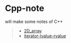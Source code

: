 # Cpp-note
will make some notes of C++

> * [2D_array](https://github.com/pengxin99/Cpp-note/blob/master/2D-array.cpp)
> * [iterator-lvalue-rvalue](https://github.com/pengxin99/Cpp-note/blob/master/iterator_binarySearch-lvalue-rvalue.cpp)
